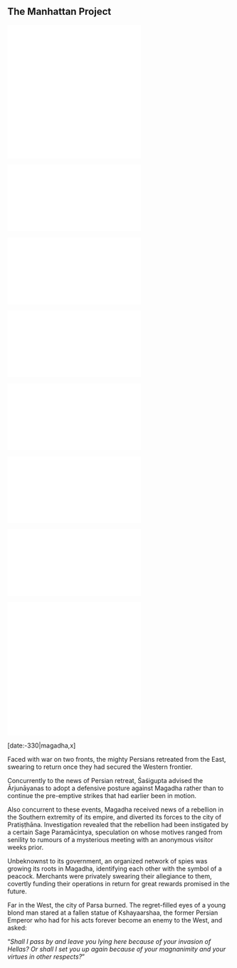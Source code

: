 ## The Manhattan Project

![spies](../specials/lectures/spies.md)
![spies_1](../specials/quotes/arthashastra/spies_1.md)

![spies_2](../specials/quotes/arthashastra/spies_2.md)

![spies_3](../specials/quotes/arthashastra/spies_3.md)

![spies_4](../specials/quotes/arthashastra/spies_4.md)

![spies_5](../specials/quotes/arthashastra/spies_5.md)

![spies_6](../specials/quotes/arthashastra/spies_6.md)

![spies_7](../specials/quotes/arthashastra/spies_7.md)

![2.2_licchavi](../vasudeva/2.2_licchavi.md)
![strategy](../specials/quotes/arthashastra/strategy.md)

[date:-330|magadha,x]

Faced with war on two fronts, the mighty Persians retreated from the East, swearing to return once they had secured the Western frontier.

Concurrently to the news of Persian retreat, Śaśigupta advised the Ārjunāyanas to adopt a defensive posture against Magadha rather than to continue the pre-emptive strikes that had earlier been in motion.

Also concurrent to these events, Magadha received news of a rebellion in the Southern extremity of its empire, and diverted its forces to the city of Pratiṣṭhāna. Investigation revealed that the rebellion had been instigated by a certain Sage Paramācintya, speculation on whose motives ranged from senility to rumours of a mysterious meeting with an anonymous visitor weeks prior.

Unbeknownst to its government, an organized network of spies was growing its roots in Magadha, identifying each other with the symbol of a peacock. Merchants were privately swearing their allegiance to them, covertly funding their operations in return for great rewards promised in the future.

Far in the West, the city of Parsa burned. The regret-filled eyes of a young blond man stared at a fallen statue of Kshayaarshaa, the former Persian Emperor who had for his acts forever become an enemy to the West, and asked:

“_Shall I pass by and leave you lying here because of your invasion of Hellas? Or shall I set you up again because of your magnanimity and your virtues in other respects?_”